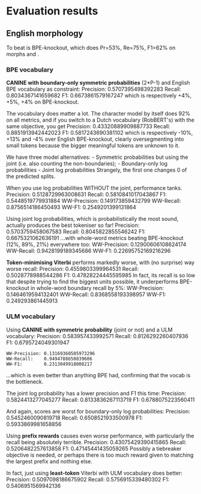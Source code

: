 # Evaluation results

## English morphology
To beat is BPE-knockout, which does Pr=53%, Re=75%, F1=62% on morphs and .

### BPE vocabulary
**CANINE with boundary-only symmetric probabilities** (2*P-1) and English BPE vocabulary as constraint:
    Precision: 0.5707395498392283
    Recall:    0.8034367141659682
    F1:        0.6673861579167247
which is respectively +4%, +5%, +4% on BPE-knockout.

The vocabulary does matter a lot. The character model by itself does 92% on all metrics, and if you switch to a Dutch
vocabulary (RobBERT's) with the same objective, you get
    Precision: 0.43320889909887733
    Recall:    0.8851913942442023
    F1:        0.5817243690381102
which is respectively -10%, +13% and -4% over English BPE-knockout, clearly oversegmenting into small tokens because the
bigger meaningful tokens are unknown to it.

We have three model alternatives:
    - Symmetric probabilities but using the joint (i.e. also counting the non-boundaries);
    - Boundary-only log probabilities
    - Joint log probabilities
Strangely, the first one changes 0 of the predicted splits.

When you use log probabilities WITHOUT the joint, performance tanks.
    Precision: 0.5128729963008631
    Recall:    0.5810841017043867
    F1:        0.5448519779931884
    WW-Precision: 0.149173859432799
    WW-Recall:    0.8756514186450493
    WW-F1:        0.2549201399131864

Using joint log probabilities, which is probabilistically the most sound, actually produces the best tokeniser so far!
    Precision: 0.5703759458067583
    Recall:    0.8045822855546242
    F1:        0.6675321062636191
...with whole-word metrics beating BPE-knockout (12%, 89%, 21%) everywhere too:
    WW-Precision: 0.12900606108624174
    WW-Recall:    0.9428199189345686
    WW-F1:        0.22695752169216296

**Token-minimising Viterbi** performs markedly worse, with (no surprise) way worse recall:
    Precision: 0.4559803399964531
    Recall:    0.5028778988544286
    F1:        0.47828224445595985
In fact, its recall is so low that despite trying to find the biggest units possible, it underperforms BPE-knockout
in whole-word boundary recall by 5%:
    WW-Precision: 0.1464619594132401
    WW-Recall:    0.8368558193398957
    WW-F1:        0.249293861445913

### ULM vocabulary
Using **CANINE with symmetric probability** (joint or not) and a ULM vocabulary:
    Precision: 0.583957433992571
    Recall:    0.8126292260407936
    F1:        0.6795724049301947

    WW-Precision: 0.13169360505973296
    WW-Recall:    0.9494788650839606
    WW-F1:        0.2313049918008217

...which is even better than anything BPE had, confirming that the vocab is the bottleneck.

The joint log probability has a lower precision and F1 this time:
    Precision: 0.5824413277045277
    Recall:    0.8133836267113719
    F1:        0.6788075223560411

And again, scores are worst for boundary-only log probabilities:
    Precision: 0.5452460090819718
    Recall:    0.6508521933500978
    F1:        0.5933869981658856
	
Using **prefix rewards** causes even worse performance, with particularly the recall being absolutely terrible.
    Precision: 0.43075429390415865
    Recall:    0.5206482257613858
    F1:        0.47145441435059265
Possibly a tiebreaker objective is needed, or perhaps there is too much reward given to matching the largest prefix
and nothing else.

In fact, just using **least-token** Viterbi with ULM vocabulary does better:
    Precision: 0.5097098186675902
    Recall:    0.5756915339480302
    F1:        0.5406951569942136
